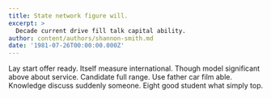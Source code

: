 ```yaml
---
title: State network figure will.
excerpt: >
  Decade current drive fill talk capital ability.
author: content/authors/shannon-smith.md
date: '1981-07-26T00:00:00.000Z'
---
```

Lay start offer ready. Itself measure international. Though model significant above about service. Candidate full range. Use father car film able. Knowledge discuss suddenly someone. Eight good student what simply top.